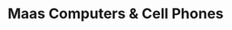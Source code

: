 ---
title: "Maas Computers & Cell Phones"
url: /etobicoke/maas-computers-and-cell-phones/
shop: electronics
---